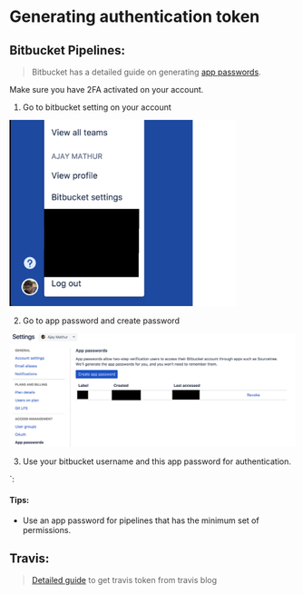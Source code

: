 # Generating authentication token

## Bitbucket Pipelines:

> Bitbucket has a detailed guide on generating [app passwords](https://confluence.atlassian.com/bitbucket/app-passwords-828781300.html).

Make sure you have 2FA activated on your account.

1. Go to bitbucket setting on your account

<img alt="Bitbucket setting" src="./assets/bitbucket-1.png" width="400">

2. Go to app password and create password

<img alt="App password" src="./assets/bitbucket-app-password-2.png" width="800">

3. Use your bitbucket username and this app password for authentication.

`<BitbucketUserName>:<AppPassword>

#### Tips:

- Use an app password for pipelines that has the minimum set of permissions.

## Travis:

> [Detailed guide](https://blog.travis-ci.com/2013-01-28-token-token-token) to get travis token from travis blog

